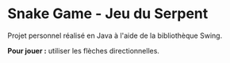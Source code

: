 # Snake Game - Jeu du Serpent

Projet personnel réalisé en Java à l'aide de la bibliothèque Swing.

**Pour jouer :** utiliser les flèches directionnelles.
